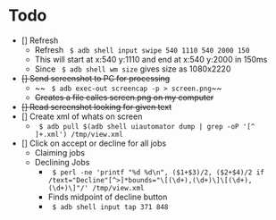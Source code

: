 # Todo

* [] Refresh
  * Refresh
  ` $ adb shell input swipe 540 1110 540 2000 150`
  * This will start at x:540 y:1110 and end at x:540 y:2000 in 150ms
  * Since ` $ adb shell wm size` gives size as 1080x2220
* ~~[] Send screenshot to PC for processing~~
  * ~~ ` $ adb exec-out screencap -p > screen.png`~~
  * ~~Creates a file calles screen.png on my computer~~
* ~~[] Read screenshot looking for given text~~
* [] Create xml of whats on screen
  * ` $ adb pull $(adb shell uiautomator dump | grep -oP '[^ ]+.xml') /tmp/view.xml`
* [] Click on accept or decline for all jobs
  * Claiming jobs
  * Declining Jobs
    * ` $ perl -ne 'printf "%d %d\n", ($1+$3)/2, ($2+$4)/2 if /text="Decline"[^>]*bounds="\[(\d+),(\d+)\]\[(\d+),(\d+)\]"/' /tmp/view.xml`
    * Finds midpoint of decline button
    * ` $ adb shell input tap 371 848`
